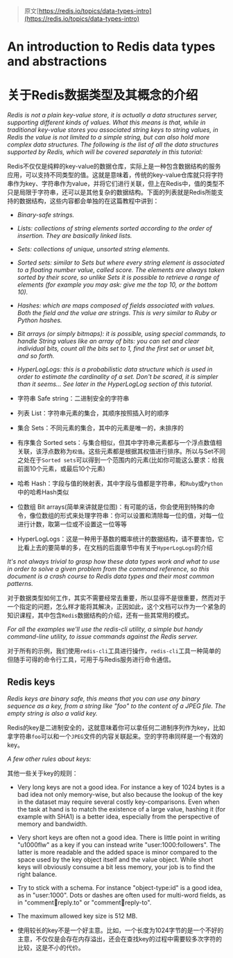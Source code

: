 > 原文[https://redis.io/topics/data-types-intro](https://redis.io/topics/data-types-intro)

# An introduction to Redis data types and abstractions

# 关于Redis数据类型及其概念的介绍

_Redis is not a plain key-value store, it is actually a data structures server, supporting different kinds of values. What this means is that, while in traditional key-value stores you associated string keys to string values, in Redis the value is not limited to a simple string, but can also hold more complex data structures. The following is the list of all the data structures supported by Redis, which will be covered separately in this tutorial:_

Redis不仅仅是纯粹的key-value的数据仓库，实际上是一种包含数据结构的服务应用，可以支持不同类型的值。这就是意味着，传统的key-value仓库就只将字符串作为key、字符串作为value，并将它们进行关联，但上在Redis中，值的类型不只是局限于字符串，还可以是其他复杂的数据结构。下面的列表就是Redis所能支持的数据结构，这些内容都会单独的在这篇教程中讲到：

* _Binary-safe strings._
* _Lists: collections of string elements sorted according to the order of insertion. They are basically linked lists._
* _Sets: collections of unique, unsorted string elements._
* _Sorted sets: similar to Sets but where every string element is associated to a floating number value, called score. The elements are always taken sorted by their score, so unlike Sets it is possible to retrieve a range of elements (for example you may ask: give me the top 10, or the bottom 10)._
* _Hashes: which are maps composed of fields associated with values. Both the field and the value are strings. This is very similar to Ruby or Python hashes._
* _Bit arrays (or simply bitmaps): it is possible, using special commands, to handle String values like an array of bits: you can set and clear individual bits, count all the bits set to 1, find the first set or unset bit, and so forth._
* _HyperLogLogs: this is a probabilistic data structure which is used in order to estimate the cardinality of a set. Don't be scared, it is simpler than it seems... See later in the HyperLogLog section of this tutorial._

* 字符串 Safe string：二进制安全的字符串
* 列表 List：字符串元素的集合，其顺序按照插入时的顺序
* 集合 Sets：不同元素的集合，其中的元素是唯一的，未排序的
* 有序集合 Sorted sets：与集合相似，但其中字符串元素都与一个浮点数值相关联，该浮点数称为`权值`。这些元素都是根据其权值进行排序。所以与Set不同之处在于`Sorted sets`可以得到一个范围内的元素(比如你可能这么要求：给我前面10个元素，或最后10个元素)
* 哈希 Hash：字段与值的映射表，其中字段与值都是字符串，和`Ruby`或`Python`中的哈希Hash类似
* 位数组 Bit arrays(简单来讲就是位图)：有可能的话，你会使用到特殊的命令，像位数组的形式来处理字符串：你可以设置和清除每一位的值，对每一位进行计数，取第一位或不设置这一位等等
* HyperLogLogs：这是一种用于基数的概率统计的数据结构，请不要害怕，它比看上去的要简单的多，在文档的后面章节中有关于`HyperLogLogs`的介绍

_It's not always trivial to grasp how these data types work and what to use in order to solve a given problem from the command reference, so this document is a crash course to Redis data types and their most common patterns._

对于数据类型如何工作，其实不需要经常去重要，所以显得不是很重要，然而对于一个指定的问题，怎么样才能将其解决，正因如此，这个文档可以作为一个紧急的知识课程，其中包含`Redis`数据结构的介绍，还有一些其常用的模式。

_For all the examples we'll use the redis-cli utility, a simple but handy command-line utility, to issue commands against the Redis server._

对于所有的示例，我们使用`redis-cli`工具进行操作，`redis-cli`工具一种简单的但随手可得的命令行工具，可用于与Redis服务进行命令通信。

## Redis keys

_Redis keys are binary safe, this means that you can use any binary sequence as a key, from a string like "foo" to the content of a JPEG file. The empty string is also a valid key._

Redis的key是二进制安全的，这就意味着你可以拿任何二进制序列作为key，比如拿字符串`foo`可以和一个`JPEG`文件的内容关联起来。空的字符串同样是一个有效的key。

_A few other rules about keys:_

其他一些关于key的规则：

* Very long keys are not a good idea. For instance a key of 1024 bytes is a bad idea not only memory-wise, but also because the lookup of the key in the dataset may require several costly key-comparisons. Even when the task at hand is to match the existence of a large value, hashing it (for example with SHA1) is a better idea, especially from the perspective of memory and bandwidth.
* Very short keys are often not a good idea. There is little point in writing "u1000flw" as a key if you can instead write "user:1000:followers". The latter is more readable and the added space is minor compared to the space used by the key object itself and the value object. While short keys will obviously consume a bit less memory, your job is to find the right balance.
* Try to stick with a schema. For instance "object-type:id" is a good idea, as in "user:1000". Dots or dashes are often used for multi-word fields, as in "comment:1234:reply.to" or "comment:1234:reply-to".
* The maximum allowed key size is 512 MB.

* 使用较长的key不是一个好主意。比如，一个长度为1024字节的是一个不好的主意，不仅仅是会存在内存溢出，还会在查找key的过程中需要较多次字符的比较，这是不小的代价。

